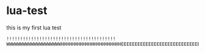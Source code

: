 # lua-test
this is my first lua test
~~~~~~~~~~~~~~~~~~~~~~~~~~~~~~~~
!!!!!!!!!!!!!!!!!!!!!!!!!!!!!!!!!!!!!!!!
WWWWWWWWWWWWWWWWWWWWHHHHHHHHHHHHHHHHHHHHHHEEEEEEEEEEEEEEEEEEEEEEEEEEEEEEEEEE
